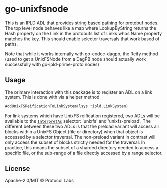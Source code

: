 # go-unixfsnode

This is an IPLD ADL that provides string based pathing for protobuf nodes. The top level node behaves like a map where LookupByString returns the Hash property on the Link in the protobufs list of Links whos Name property matches the key. This should enable selector traversals that work based of paths.

Note that while it works internally with go-codec-dagpb, the Reify method (used to get a UnixFSNode from a DagPB node should actually work successfully with go-ipld-prime-proto nodes)

## Usage

The primary interaction with this package is to register an ADL on a link system. This is done with via a helper method.

```go
AddUnixFSReificationToLinkSystem(lsys *ipld.LinkSystem)
```

For link systems which have UnixFS reification registered, two ADLs will be available to the [`InterpretAs`](https://ipld.io/specs/selectors/) selector: 'unixfs' and 'unixfs-preload'. The different between these two ADLs is that the preload variant will access all blocks within a UnixFS Object (file or directory) when that object is accessed by a selector traversal. The non-preload variant in contrast will only access the subset of blocks strictly needed for the traversal. In practice, this means the subset of a sharded directory needed to access a specific file, or the sub-range of a file directly accessed by a range selector.


## License

Apache-2.0/MIT © Protocol Labs
